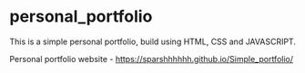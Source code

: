 # personal_portfolio 
This is a simple personal portfolio, build using HTML, CSS and JAVASCRIPT.

Personal portfolio website - https://sparshhhhhh.github.io/Simple_portfolio/
